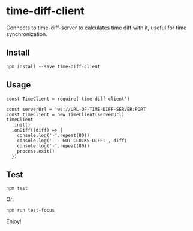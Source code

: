 # time-diff-client
Connects to time-diff-server to calculates time diff with it, useful for time synchronization.

## Install

`npm install --save time-diff-client`


## Usage

```
const TimeClient = require('time-diff-client')

const serverUrl = 'ws://URL-OF-TIME-DIFF-SERVER:PORT'
const timeClient = new TimeClient(serverUrl)
timeClient
  .init()
  .onDiff((diff) => {
    console.log('-'.repeat(80))
    console.log('--- GOT CLOCKS DIFF:', diff)
    console.log('-'.repeat(80))
    process.exit()
  })

```


## Test

`npm test`

Or:

`npm run test-focus`


Enjoy!
